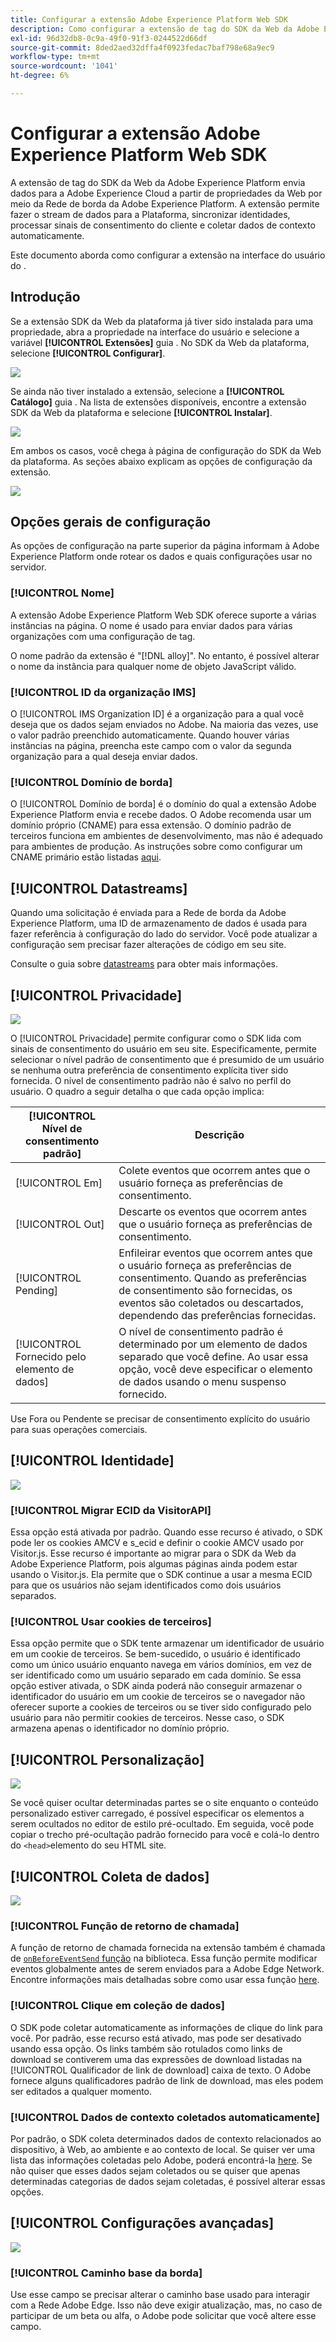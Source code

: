 ```yaml
---
title: Configurar a extensão Adobe Experience Platform Web SDK
description: Como configurar a extensão de tag do SDK da Web da Adobe Experience Platform na interface do usuário.
exl-id: 96d32db8-0c9a-49f0-91f3-0244522d66df
source-git-commit: 8ded2aed32dffa4f0923fedac7baf798e68a9ec9
workflow-type: tm+mt
source-wordcount: '1041'
ht-degree: 6%

---
```


# Configurar a extensão Adobe Experience Platform Web SDK

A extensão de tag do SDK da Web da Adobe Experience Platform envia dados para a Adobe Experience Cloud a partir de propriedades da Web por meio da Rede de borda da Adobe Experience Platform. A extensão permite fazer o stream de dados para a Plataforma, sincronizar identidades, processar sinais de consentimento do cliente e coletar dados de contexto automaticamente.

Este documento aborda como configurar a extensão na interface do usuário do .

## Introdução

Se a extensão SDK da Web da plataforma já tiver sido instalada para uma propriedade, abra a propriedade na interface do usuário e selecione a variável **[!UICONTROL Extensões]** guia . No SDK da Web da plataforma, selecione **[!UICONTROL Configurar]**.

![](../images/extension/overview/configure.png)

Se ainda não tiver instalado a extensão, selecione a **[!UICONTROL Catálogo]** guia . Na lista de extensões disponíveis, encontre a extensão SDK da Web da plataforma e selecione **[!UICONTROL Instalar]**.

![](../images/extension/overview/install.png)

Em ambos os casos, você chega à página de configuração do SDK da Web da plataforma. As seções abaixo explicam as opções de configuração da extensão.

![](../images/extension/overview/config-screen.png)

## Opções gerais de configuração

As opções de configuração na parte superior da página informam à Adobe Experience Platform onde rotear os dados e quais configurações usar no servidor.

### [!UICONTROL Nome]

A extensão Adobe Experience Platform Web SDK oferece suporte a várias instâncias na página. O nome é usado para enviar dados para várias organizações com uma configuração de tag.

O nome padrão da extensão é &quot;[!DNL alloy]&quot;. No entanto, é possível alterar o nome da instância para qualquer nome de objeto JavaScript válido.

### **[!UICONTROL ID da organização IMS]**

O [!UICONTROL IMS Organization ID] é a organização para a qual você deseja que os dados sejam enviados no Adobe. Na maioria das vezes, use o valor padrão preenchido automaticamente. Quando houver várias instâncias na página, preencha este campo com o valor da segunda organização para a qual deseja enviar dados.

### **[!UICONTROL Domínio de borda]**

O [!UICONTROL Domínio de borda] é o domínio do qual a extensão Adobe Experience Platform envia e recebe dados. O Adobe recomenda usar um domínio próprio (CNAME) para essa extensão. O domínio padrão de terceiros funciona em ambientes de desenvolvimento, mas não é adequado para ambientes de produção. As instruções sobre como configurar um CNAME primário estão listadas [aqui](https://experienceleague.adobe.com/docs/core-services/interface/ec-cookies/cookies-first-party.html?lang=pt-BR).

## [!UICONTROL Datastreams]

Quando uma solicitação é enviada para a Rede de borda da Adobe Experience Platform, uma ID de armazenamento de dados é usada para fazer referência à configuração do lado do servidor. Você pode atualizar a configuração sem precisar fazer alterações de código em seu site.

Consulte o guia sobre [datastreams](../datastreams/overview.md) para obter mais informações.


## [!UICONTROL Privacidade]

![](../images/extension/overview/privacy.png)

O [!UICONTROL Privacidade] permite configurar como o SDK lida com sinais de consentimento do usuário em seu site. Especificamente, permite selecionar o nível padrão de consentimento que é presumido de um usuário se nenhuma outra preferência de consentimento explícita tiver sido fornecida. O nível de consentimento padrão não é salvo no perfil do usuário. O quadro a seguir detalha o que cada opção implica:

| [!UICONTROL Nível de consentimento padrão] | Descrição |
| --- | --- |
| [!UICONTROL Em] | Colete eventos que ocorrem antes que o usuário forneça as preferências de consentimento. |
| [!UICONTROL Out] | Descarte os eventos que ocorrem antes que o usuário forneça as preferências de consentimento. |
| [!UICONTROL Pending] | Enfileirar eventos que ocorrem antes que o usuário forneça as preferências de consentimento. Quando as preferências de consentimento são fornecidas, os eventos são coletados ou descartados, dependendo das preferências fornecidas. |
| [!UICONTROL Fornecido pelo elemento de dados] | O nível de consentimento padrão é determinado por um elemento de dados separado que você define. Ao usar essa opção, você deve especificar o elemento de dados usando o menu suspenso fornecido. |

Use Fora ou Pendente se precisar de consentimento explícito do usuário para suas operações comerciais.

## [!UICONTROL Identidade]

![](../images/extension/overview/identity.png)

### [!UICONTROL Migrar ECID da VisitorAPI]

Essa opção está ativada por padrão. Quando esse recurso é ativado, o SDK pode ler os cookies AMCV e s_ecid e definir o cookie AMCV usado por Visitor.js. Esse recurso é importante ao migrar para o SDK da Web da Adobe Experience Platform, pois algumas páginas ainda podem estar usando o Visitor.js. Ela permite que o SDK continue a usar a mesma ECID para que os usuários não sejam identificados como dois usuários separados.

### [!UICONTROL Usar cookies de terceiros]

Essa opção permite que o SDK tente armazenar um identificador de usuário em um cookie de terceiros. Se bem-sucedido, o usuário é identificado como um único usuário enquanto navega em vários domínios, em vez de ser identificado como um usuário separado em cada domínio. Se essa opção estiver ativada, o SDK ainda poderá não conseguir armazenar o identificador do usuário em um cookie de terceiros se o navegador não oferecer suporte a cookies de terceiros ou se tiver sido configurado pelo usuário para não permitir cookies de terceiros. Nesse caso, o SDK armazena apenas o identificador no domínio próprio.

## [!UICONTROL Personalização]

![](../images/extension/overview/personalization.png)

Se você quiser ocultar determinadas partes se o site enquanto o conteúdo personalizado estiver carregado, é possível especificar os elementos a serem ocultados no editor de estilo pré-ocultado. Em seguida, você pode copiar o trecho pré-ocultação padrão fornecido para você e colá-lo dentro do `<head>`elemento do seu HTML site.

## [!UICONTROL Coleta de dados]

![](../images/extension/overview/data-collection.png)

### [!UICONTROL Função de retorno de chamada]

A função de retorno de chamada fornecida na extensão também é chamada de [`onBeforeEventSend` função](https://experienceleague.adobe.com/docs/experience-platform/edge/fundamentals/configuring-the-sdk.html?lang=en) na biblioteca. Essa função permite modificar eventos globalmente antes de serem enviados para a Adobe Edge Network. Encontre informações mais detalhadas sobre como usar essa função [here](https://experienceleague.adobe.com/docs/experience-platform/edge/fundamentals/tracking-events.html?lang=en#modifying-events-globally).

### [!UICONTROL Clique em coleção de dados]

O SDK pode coletar automaticamente as informações de clique do link para você. Por padrão, esse recurso está ativado, mas pode ser desativado usando essa opção. Os links também são rotulados como links de download se contiverem uma das expressões de download listadas na [!UICONTROL Qualificador de link de download] caixa de texto. O Adobe fornece alguns qualificadores padrão de link de download, mas eles podem ser editados a qualquer momento.

### [!UICONTROL Dados de contexto coletados automaticamente]

Por padrão, o SDK coleta determinados dados de contexto relacionados ao dispositivo, à Web, ao ambiente e ao contexto de local. Se quiser ver uma lista das informações coletadas pelo Adobe, poderá encontrá-la [here](https://experienceleague.adobe.com/docs/experience-platform/edge/data-collection/automatic-information.html?lang=en). Se não quiser que esses dados sejam coletados ou se quiser que apenas determinadas categorias de dados sejam coletadas, é possível alterar essas opções.

## [!UICONTROL Configurações avançadas]

![](../images/extension/overview/advanced-settings.png)

### [!UICONTROL Caminho base da borda]

Use esse campo se precisar alterar o caminho base usado para interagir com a Rede Adobe Edge. Isso não deve exigir atualização, mas, no caso de participar de um beta ou alfa, o Adobe pode solicitar que você altere esse campo.
